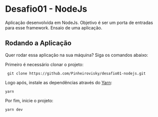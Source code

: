 # Desafio01 - NodeJs

Aplicação desenvolvida em NodeJs. Objetivo é ser um porta de entradas para esse framework. Ensaio de uma aplicação.

## Rodando a Aplicação

Quer rodar essa aplicação na sua máquina? Siga os comandos abaixo:<br />

Primeiro é necessário clonar o projeto:

```
 git clone https://github.com/Pinheirovisky/desafio01-nodejs.git
```

Logo após, instale as dependências através do [Yarn](https://yarnpkg.com/):

```
yarn
```

Por fim, inicie o projeto:

```
yarn dev
```
